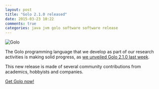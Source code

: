 ```yaml
---
layout: post
title: "Golo 2.1.0 released"
date: 2015-03-23 10:22
comments: true
categories: java jvm golo software software release
---
```


![Golo](http://golo-lang.org/images/logo-golo.png)

The Golo programming language that we develop as part of our research activities is making solid progress, as [we unveiled Golo 2.1.0 last week](http://golo-lang.org/news/2015/03/17/golo-2.1.0/).

This new release is made of several community contributions from academics, hobbyists and companies.

[Get Golo now!](http://golo-lang.org/download/)

